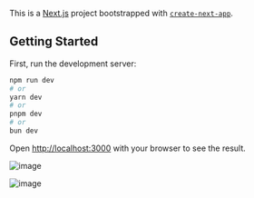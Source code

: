 This is a [Next.js](https://nextjs.org) project bootstrapped with [`create-next-app`](https://nextjs.org/docs/app/api-reference/cli/create-next-app).

## Getting Started

First, run the development server:

```bash
npm run dev
# or
yarn dev
# or
pnpm dev
# or
bun dev
```

Open [http://localhost:3000](http://localhost:3000) with your browser to see the result.



![image](https://github.com/user-attachments/assets/0d577ebb-fda9-4462-a91c-9282cf801319)

![image](https://github.com/user-attachments/assets/a13b6329-f60b-445d-851e-5a483589733d)
